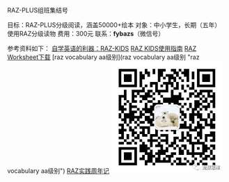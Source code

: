 RAZ-PLUS组班集结号

目标：RAZ-PLUS分级阅读，涵盖50000+绘本
对象：中小学生，长期（五年）使用RAZ分级读物
费用：300元
联系：**fybazs**（微信号）

参考资料如下：
[自学英语的利器：RAZ-KIDS](https://mp.weixin.qq.com/s?__biz=MzIxMjMyNzczMQ==&mid=2247483870&idx=1&sn=11d44f8eabc239ad0b8ca0d8baa3e342&chksm=97468d82a0310494ad006e2770e9d426e160868ece0e44407e145f77d3a7eda5ba6d9701e492&mpshare=1&scene=21&srcid=&pass_ticket=aGBm6U3OSGMTwPRGPO4bcNl5hAHEk1QauJVdSV9HEu4=#wechat_redirect "自学英语的利器：RAZ-KIDS")
[RAZ KIDS使用指南](https://mp.weixin.qq.com/s?__biz=MzIxMjMyNzczMQ==&mid=2247483870&idx=2&sn=6c2c3f567626022d967435809f177854&chksm=97468d82a0310494818319cf979cb9bbc07c725d09e5d76e1c02faeded919e912b8e137f3c67&mpshare=1&scene=21&srcid=&pass_ticket=aGBm6U3OSGMTwPRGPO4bcNl5hAHEk1QauJVdSV9HEu4=#wechat_redirect "RAZ KIDS使用指南")
[RAZ Worksheet下载](https://mp.weixin.qq.com/s?__biz=MzIxMjMyNzczMQ==&mid=2247483911&idx=2&sn=5f5f3907c3cbafc8b7c83d6c9b93526f&chksm=97468e5ba031074d9a9414df7cf1d1f33a65a3c762c78bc3dfe80fd185386f6c8cfee4e315b2&mpshare=1&scene=21&srcid=&pass_ticket=aGBm6U3OSGMTwPRGPO4bcNl5hAHEk1QauJVdSV9HEu4=#wechat_redirect "RAZ Worksheet下载")
[raz vocabulary aa级别](raz vocabulary aa级别 "raz vocabulary aa级别")
[RAZ实践周年记](https://mp.weixin.qq.com/s?__biz=MzIxMjMyNzczMQ==&mid=2247484369&idx=1&sn=522b81279d4d0d8447f7762f700b2e69&chksm=97468f8da031069ba21edd4d2dfa9d9b944ae4d8cfbb614a7493851d7f4124b9a175023c6f51&mpshare=1&scene=21&srcid=&pass_ticket=aGBm6U3OSGMTwPRGPO4bcNl5hAHEk1QauJVdSV9HEu4=#wechat_redirect "RAZ实践周年记")
![](https://github.com/lssw/lssw.github.io/blob/master/947634104.jpg?raw=true)
